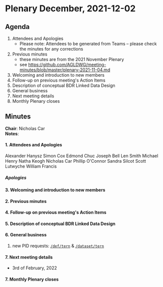 # Plenary December, 2021-12-02

## Agenda

1. Attendees and Apologies
    * Please note: Attendees to be generated from Teams – please check the minutes for any corrections
2. Previous minutes
    * these minutes are from the 2021 November Plenary
    * see https://github.com/AGLDWG/meeting-minutes/blob/master/plenary-2021-11-04.md
3. Welcoming and introduction to new members
4. Follow-up on previous meeting's Action Items
5. Description of conceptual BDR Linked Data Design
6. General business 
7. Next meeting details
8. Monthly Plenary closes

## Minutes

**Chair**: Nicholas Car  
**Notes**: 

#### 1. Attendees and Apologies

Alexander Hanysz
Simon Cox
Edmond Chuc
Joseph Bell
Len Smith
Michael Henry
Natha Keogh
Nicholas Car
Phillip O'Connor
Sandra Silcot
Scott Lutwyche
William Francis

##### Apologies

#### 3. Welcoming and introduction to new members 
    
#### 2. Previous minutes

#### 4. Follow-up on previous meeting's Action Items

#### 5. Description of conceptual BDR Linked Data Design

#### 6. General business 

1. new PID requests: [`/def/tern`](https://catalogue.linked.data.gov.au/resource/225) & [`/dataset/tern`](https://catalogue.linked.data.gov.au/resource/226)

#### 7. Next meeting details

* 3rd of February, 2022

#### 7. Monthly Plenary closes
